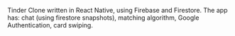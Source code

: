 Tinder Clone written in React Native, using Firebase and Firestore. The app has: chat (using firestore snapshots), matching algorithm, Google Authentication, card swiping.
